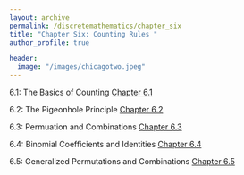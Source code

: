 ```yaml
---
layout: archive
permalink: /discretemathematics/chapter_six
title: "Chapter Six: Counting Rules "
author_profile: true

header:
  image: "/images/chicagotwo.jpeg"
---
```


6.1: The Basics of Counting
[Chapter 6.1](https://devintheengineer.com/discretemathematics/chapter_six/section_six_one)

6.2: The Pigeonhole Principle
[Chapter 6.2](https://devintheengineer.com/discretemathematics/chapter_six/section_six_two)

6.3: Permuation and Combinations
[Chapter 6.3](https://devintheengineer.com/discretemathematics/chapter_six/section_six_three)

6.4: Binomial Coefficients and Identities
[Chapter 6.4](https://devintheengineer.com/discretemathematics/chapter_six/section_six_four)

6.5: Generalized Permutations and Combinations
[Chapter 6.5](https://devintheengineer.com/discretemathematics/chapter_six/section_six_five)

